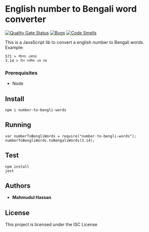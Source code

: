 # English number to Bengali word converter
[![Quality Gate Status](https://sonarcloud.io/api/project_badges/measure?project=maruf571_number-to-bengali-words&metric=alert_status)](https://sonarcloud.io/summary/new_code?id=maruf571_number-to-bengali-words)
[![Bugs](https://sonarcloud.io/api/project_badges/measure?project=maruf571_number-to-bengali-words&metric=bugs)](https://sonarcloud.io/summary/new_code?id=maruf571_number-to-bengali-words)
[![Code Smells](https://sonarcloud.io/api/project_badges/measure?project=maruf571_number-to-bengali-words&metric=code_smells)](https://sonarcloud.io/summary/new_code?id=maruf571_number-to-bengali-words)

This is a JavaScript lib to convert a english number to Bengali words. 
Example:
```
571 > পাঁচশত একাত্তর
3.14 > তিন দশমিক এক চার
```

### Prerequisites
* Node 

## Install
```
npm i number-to-bengli-words
``` 

## Running
```
var numberToBengliWords = require("number-to-bengli-words");
numberToBengliWords.toBengaliWords(3.14);
```
## Test
```
npm install
jest
```

## Authors
* **Mahmudul Hassan**

## License
This project is licensed under the ISC License
